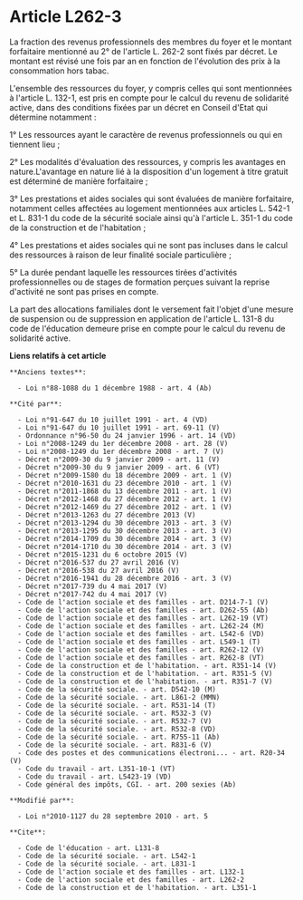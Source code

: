 # Article L262-3

La fraction des revenus professionnels des membres du foyer et le montant forfaitaire mentionné au 2° de l'article L. 262-2
sont fixés par décret. Le montant est révisé une fois par an en fonction de l'évolution des prix à la consommation hors
tabac.

L'ensemble des ressources du foyer, y compris celles qui sont mentionnées à l'article L. 132-1, est pris en compte pour le
calcul du revenu de solidarité active, dans des conditions fixées par un décret en Conseil d'Etat qui détermine notamment : 

1° Les ressources ayant le caractère de revenus professionnels ou qui en tiennent lieu ; 

2° Les modalités d'évaluation des ressources, y compris les avantages en nature.L'avantage en nature lié à la disposition
d'un logement à titre gratuit est déterminé de manière forfaitaire ; 

3° Les prestations et aides sociales qui sont évaluées de manière forfaitaire, notamment celles affectées au logement
mentionnées aux articles L. 542-1 et L. 831-1 du code de la sécurité sociale ainsi qu'à l'article L. 351-1 du code de la
construction et de l'habitation ; 

4° Les prestations et aides sociales qui ne sont pas incluses dans le calcul des ressources à raison de leur finalité sociale
particulière ; 

5° La durée pendant laquelle les ressources tirées d'activités professionnelles ou de stages de formation perçues suivant la
reprise d'activité ne sont pas prises en compte. 

La part des allocations familiales dont le versement fait l'objet d'une mesure de suspension ou de suppression en application
de l'article L. 131-8 du code de l'éducation demeure prise en compte pour le calcul du revenu de solidarité active.

**Liens relatifs à cet article**

	**Anciens textes**:

	  - Loi n°88-1088 du 1 décembre 1988 - art. 4 (Ab)

	**Cité par**:

	  - Loi n°91-647 du 10 juillet 1991 - art. 4 (VD)
	  - Loi n°91-647 du 10 juillet 1991 - art. 69-11 (V)
	  - Ordonnance n°96-50 du 24 janvier 1996 - art. 14 (VD)
	  - Loi n°2008-1249 du 1er décembre 2008 - art. 28 (V)
	  - Loi n°2008-1249 du 1er décembre 2008 - art. 7 (V)
	  - Décret n°2009-30 du 9 janvier 2009 - art. 11 (V)
	  - Décret n°2009-30 du 9 janvier 2009 - art. 6 (VT)
	  - Décret n°2009-1580 du 18 décembre 2009 - art. 1 (V)
	  - Décret n°2010-1631 du 23 décembre 2010 - art. 1 (V)
	  - Décret n°2011-1868 du 13 décembre 2011 - art. 1 (V)
	  - Décret n°2012-1468 du 27 décembre 2012 - art. 1 (V)
	  - Décret n°2012-1469 du 27 décembre 2012 - art. 1 (V)
	  - Décret n°2013-1263 du 27 décembre 2013 (V)
	  - Décret n°2013-1294 du 30 décembre 2013 - art. 3 (V)
	  - Décret n°2013-1295 du 30 décembre 2013 - art. 3 (V)
	  - Décret n°2014-1709 du 30 décembre 2014 - art. 3 (V)
	  - Décret n°2014-1710 du 30 décembre 2014 - art. 3 (V)
	  - Décret n°2015-1231 du 6 octobre 2015 (V)
	  - Décret n°2016-537 du 27 avril 2016 (V)
	  - Décret n°2016-538 du 27 avril 2016 (V)
	  - Décret n°2016-1941 du 28 décembre 2016 - art. 3 (V)
	  - Décret n°2017-739 du 4 mai 2017 (V)
	  - Décret n°2017-742 du 4 mai 2017 (V)
	  - Code de l'action sociale et des familles - art. D214-7-1 (V)
	  - Code de l'action sociale et des familles - art. D262-55 (Ab)
	  - Code de l'action sociale et des familles - art. L262-19 (VT)
	  - Code de l'action sociale et des familles - art. L262-24 (M)
	  - Code de l'action sociale et des familles - art. L542-6 (VD)
	  - Code de l'action sociale et des familles - art. L549-1 (T)
	  - Code de l'action sociale et des familles - art. R262-12 (V)
	  - Code de l'action sociale et des familles - art. R262-8 (VT)
	  - Code de la construction et de l'habitation. - art. R351-14 (V)
	  - Code de la construction et de l'habitation. - art. R351-5 (V)
	  - Code de la construction et de l'habitation. - art. R351-7 (V)
	  - Code de la sécurité sociale. - art. D542-10 (M)
	  - Code de la sécurité sociale. - art. L861-2 (MMN)
	  - Code de la sécurité sociale. - art. R531-14 (T)
	  - Code de la sécurité sociale. - art. R532-3 (V)
	  - Code de la sécurité sociale. - art. R532-7 (V)
	  - Code de la sécurité sociale. - art. R532-8 (VD)
	  - Code de la sécurité sociale. - art. R755-11 (Ab)
	  - Code de la sécurité sociale. - art. R831-6 (V)
	  - Code des postes et des communications électroni... - art. R20-34 (V)
	  - Code du travail - art. L351-10-1 (VT)
	  - Code du travail - art. L5423-19 (VD)
	  - Code général des impôts, CGI. - art. 200 sexies (Ab)

	**Modifié par**:

	  - Loi n°2010-1127 du 28 septembre 2010 - art. 5

	**Cite**:

	  - Code de l'éducation - art. L131-8
	  - Code de la sécurité sociale. - art. L542-1
	  - Code de la sécurité sociale. - art. L831-1
	  - Code de l'action sociale et des familles - art. L132-1
	  - Code de l'action sociale et des familles - art. L262-2
	  - Code de la construction et de l'habitation. - art. L351-1

